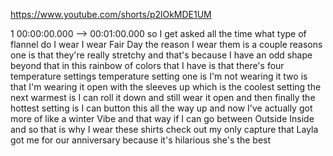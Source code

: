 https://www.youtube.com/shorts/p2lOkMDE1UM

1 00:00:00.000 --\> 00:01:00.000 so I get asked all the time what type
of flannel do I wear I wear Fair Day the reason I wear them is a couple
reasons one is that they're really stretchy and that's because I have an
odd shape beyond that in this rainbow of colors that I have is that
there's four temperature settings temperature setting one is I'm not
wearing it two is that I'm wearing it open with the sleeves up which is
the coolest setting the next warmest is I can roll it down and still
wear it open and then finally the hottest setting is I can button this
all the way up and now I've actually got more of like a winter Vibe and
that way if I can go between Outside Inside and so that is why I wear
these shirts check out my only capture that Layla got me for our
anniversary because it's hilarious she's the best
